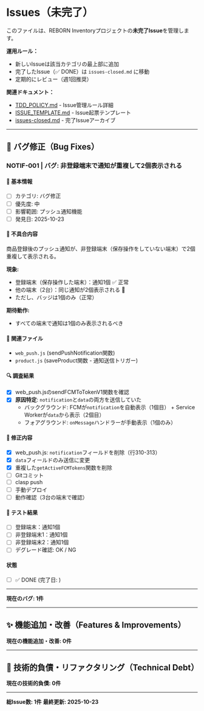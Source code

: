 # Issues（未完了）

このファイルは、REBORN Inventoryプロジェクトの**未完了Issue**を管理します。

**運用ルール：**
- 新しいIssueは該当カテゴリの最上部に追加
- 完了したIssue（✅ DONE）は `issues-closed.md` に移動
- 定期的にレビュー（週1回推奨）

**関連ドキュメント：**
- [TDD_POLICY.md](./TDD_POLICY.md) - Issue管理ルール詳細
- [ISSUE_TEMPLATE.md](./ISSUE_TEMPLATE.md) - Issue起票テンプレート
- [issues-closed.md](./issues-closed.md) - 完了Issueアーカイブ

---

## 🐛 バグ修正（Bug Fixes）

### NOTIF-001 | バグ: 非登録端末で通知が重複して2個表示される

#### 📌 基本情報
- [ ] カテゴリ: バグ修正
- [ ] 優先度: 中
- [ ] 影響範囲: プッシュ通知機能
- [ ] 発見日: 2025-10-23

#### 🐛 不具合内容
商品登録後のプッシュ通知が、非登録端末（保存操作をしていない端末）で2個重複して表示される。

**現象:**
- 登録端末（保存操作した端末）：通知1個 ✅ 正常
- 他の端末（2台）：同じ通知が2個表示される 🐛
- ただし、バッジは1個のみ（正常）

**期待動作:**
- すべての端末で通知は1個のみ表示されるべき

#### 📍 関連ファイル
- `web_push.js` (sendPushNotification関数)
- `product.js` (saveProduct関数 - 通知送信トリガー)

#### 🔍 調査結果
- [x] web_push.jsのsendFCMToTokenV1関数を確認
- [x] **原因特定**: `notification`と`data`の両方を送信していた
  - バックグラウンド: FCMが`notification`を自動表示（1個目） + Service Workerが`data`から表示（2個目）
  - フォアグラウンド: `onMessage`ハンドラーが手動表示（1個のみ）

#### 🔧 修正内容
- [x] web_push.js: `notification`フィールドを削除（行310-313）
- [x] `data`フィールドのみ送信に変更
- [x] 重複した`getActiveFCMTokens`関数を削除
- [ ] Gitコミット
- [ ] clasp push
- [ ] 手動デプロイ
- [ ] 動作確認（3台の端末で確認）

#### 📝 テスト結果
- [ ] 登録端末：通知1個
- [ ] 非登録端末1：通知1個
- [ ] 非登録端末2：通知1個
- [ ] デグレード確認: OK / NG

#### 状態
- [ ] ✅ DONE (完了日: )

---

**現在のバグ: 1件**

---

## ✨ 機能追加・改善（Features & Improvements）

**現在の機能追加・改善: 0件**

---

## 🔧 技術的負債・リファクタリング（Technical Debt）

**現在の技術的負債: 0件**

---

**総Issue数: 1件**
**最終更新: 2025-10-23**
